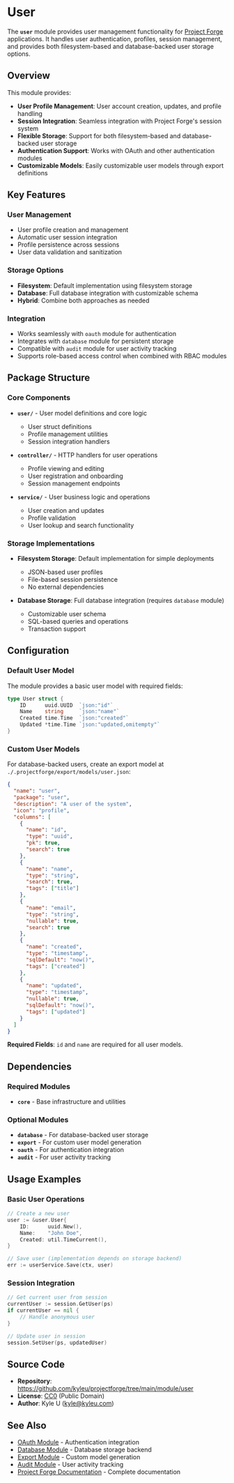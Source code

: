 # User

The **`user`** module provides user management functionality for [Project Forge](https://projectforge.dev) applications. It handles user authentication, profiles, session management, and provides both filesystem-based and database-backed user storage options.

## Overview

This module provides:

- **User Profile Management**: User account creation, updates, and profile handling
- **Session Integration**: Seamless integration with Project Forge's session system
- **Flexible Storage**: Support for both filesystem-based and database-backed user storage
- **Authentication Support**: Works with OAuth and other authentication modules
- **Customizable Models**: Easily customizable user models through export definitions

## Key Features

### User Management
- User profile creation and management
- Automatic user session integration
- Profile persistence across sessions
- User data validation and sanitization

### Storage Options
- **Filesystem**: Default implementation using filesystem storage
- **Database**: Full database integration with customizable schema
- **Hybrid**: Combine both approaches as needed

### Integration
- Works seamlessly with `oauth` module for authentication
- Integrates with `database` module for persistent storage
- Compatible with `audit` module for user activity tracking
- Supports role-based access control when combined with RBAC modules

## Package Structure

### Core Components

- **`user/`** - User model definitions and core logic
  - User struct definitions
  - Profile management utilities
  - Session integration handlers

- **`controller/`** - HTTP handlers for user operations
  - Profile viewing and editing
  - User registration and onboarding
  - Session management endpoints

- **`service/`** - User business logic and operations
  - User creation and updates
  - Profile validation
  - User lookup and search functionality

### Storage Implementations

- **Filesystem Storage**: Default implementation for simple deployments
  - JSON-based user profiles
  - File-based session persistence
  - No external dependencies

- **Database Storage**: Full database integration (requires `database` module)
  - Customizable user schema
  - SQL-based queries and operations
  - Transaction support

## Configuration

### Default User Model

The module provides a basic user model with required fields:

```go
type User struct {
    ID      uuid.UUID  `json:"id"`
    Name    string     `json:"name"`
    Created time.Time  `json:"created"`
    Updated *time.Time `json:"updated,omitempty"`
}
```

### Custom User Models

For database-backed users, create an export model at `./.projectforge/export/models/user.json`:

```json
{
  "name": "user",
  "package": "user",
  "description": "A user of the system",
  "icon": "profile",
  "columns": [
    {
      "name": "id",
      "type": "uuid",
      "pk": true,
      "search": true
    },
    {
      "name": "name",
      "type": "string",
      "search": true,
      "tags": ["title"]
    },
    {
      "name": "email",
      "type": "string",
      "nullable": true,
      "search": true
    },
    {
      "name": "created",
      "type": "timestamp",
      "sqlDefault": "now()",
      "tags": ["created"]
    },
    {
      "name": "updated",
      "type": "timestamp",
      "nullable": true,
      "sqlDefault": "now()",
      "tags": ["updated"]
    }
  ]
}
```

**Required Fields**: `id` and `name` are required for all user models.

## Dependencies

### Required Modules
- **`core`** - Base infrastructure and utilities

### Optional Modules
- **`database`** - For database-backed user storage
- **`export`** - For custom user model generation
- **`oauth`** - For authentication integration
- **`audit`** - For user activity tracking

## Usage Examples

### Basic User Operations

```go
// Create a new user
user := &user.User{
    ID:      uuid.New(),
    Name:    "John Doe",
    Created: util.TimeCurrent(),
}

// Save user (implementation depends on storage backend)
err := userService.Save(ctx, user)
```

### Session Integration

```go
// Get current user from session
currentUser := session.GetUser(ps)
if currentUser == nil {
    // Handle anonymous user
}

// Update user in session
session.SetUser(ps, updatedUser)
```

## Source Code

- **Repository**: https://github.com/kyleu/projectforge/tree/main/module/user
- **License**: [CC0](https://creativecommons.org/publicdomain/zero/1.0) (Public Domain)
- **Author**: Kyle U (kyle@kyleu.com)

## See Also

- [OAuth Module](oauth.md) - Authentication integration
- [Database Module](database.md) - Database storage backend
- [Export Module](export.md) - Custom model generation
- [Audit Module](audit.md) - User activity tracking
- [Project Forge Documentation](https://projectforge.dev) - Complete documentation
